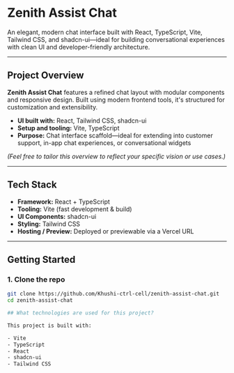 #  Zenith Assist Chat

An elegant, modern chat interface built with React, TypeScript, Vite, Tailwind CSS, and shadcn-ui—ideal for building conversational experiences with clean UI and developer-friendly architecture.

---

##  Project Overview

**Zenith Assist Chat** features a refined chat layout with modular components and responsive design. Built using modern frontend tools, it's structured for customization and extensibility.

- **UI built with:** React, Tailwind CSS, shadcn-ui  
- **Setup and tooling:** Vite, TypeScript  
- **Purpose:** Chat interface scaffold—ideal for extending into customer support, in-app chat experiences, or conversational widgets

*(Feel free to tailor this overview to reflect your specific vision or use cases.)*

---

##  Tech Stack

- **Framework:** React + TypeScript  
- **Tooling:** Vite (fast development & build)  
- **UI Components:** shadcn-ui  
- **Styling:** Tailwind CSS  
- **Hosting / Preview:** Deployed or previewable via a Vercel URL

---

##  Getting Started

### 1. Clone the repo
```bash
git clone https://github.com/Khushi-ctrl-cell/zenith-assist-chat.git
cd zenith-assist-chat

## What technologies are used for this project?

This project is built with:

- Vite
- TypeScript
- React
- shadcn-ui
- Tailwind CSS
